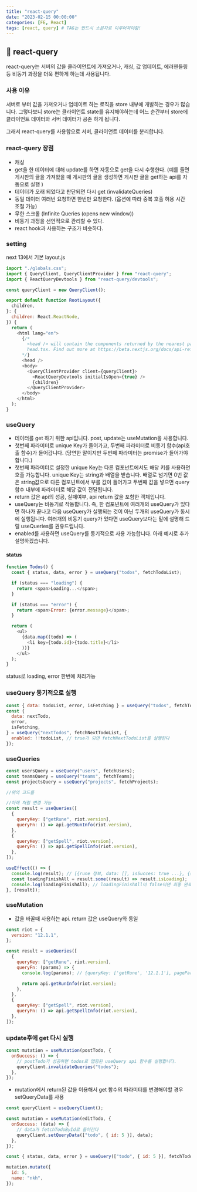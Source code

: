 ```yaml
---
title: "react-query"
date: "2023-02-15 00:00:00"
categories: [FE, React]
tags: [react, query] # TAG는 반드시 소문자로 이루어져야함!
---
```


## 📌 react-query

react-query는 서버의 값을 클라이언트에 가져오거나, 캐싱, 값 업데이트, 에러핸들링 등 비동기 과정을 더욱 편하게 하는데 사용됩니다.

### 사용 이유

서버로 부터 값을 가져오거나 업데이트 하는 로직을 store 내부에 개발하는 경우가 많습니다. 그렇다보니 store는 클라이언트 state를 유지해야하는데 어느 순간부터 store에 클라이언트 데이터와 서버 데이터가 공존 하게 됩니다.

그래서 react-query를 사용함으로 서버, 클라이언트 데이터를 분리합니다.

### react-query 장점

- 캐싱
- get을 한 데이터에 대해 update를 하면 자동으로 get을 다시 수행한다. (예를 들면 게시판의 글을 가져왔을 때 게시판의 글을 생성하면 게시판 글을 get하는 api를 자동으로 실행 )
- 데이터가 오래 되었다고 판단되면 다시 get (invalidateQueries)
- 동일 데이터 여러번 요청하면 한번만 요청한다. (옵션에 따라 중복 호출 허용 시간 조절 가능)
- 무한 스크롤 (Infinite Queries (opens new window))
- 비동기 과정을 선언적으로 관리할 수 있다.
- react hook과 사용하는 구조가 비슷하다.

### setting

next 13에서 기본 layout.js

```javascript
import "./globals.css";
import { QueryClient, QueryClientProvider } from "react-query";
import { ReactQueryDevtools } from "react-query/devtools";

const queryClient = new QueryClient();

export default function RootLayout({
  children,
}: {
  children: React.ReactNode,
}) {
  return (
    <html lang="en">
      {/*
        <head /> will contain the components returned by the nearest parent
        head.tsx. Find out more at https://beta.nextjs.org/docs/api-reference/file-conventions/head
      */}
      <head />
      <body>
        <QueryClientProvider client={queryClient}>
          <ReactQueryDevtools initialIsOpen={true} />
          {children}
        </QueryClientProvider>
      </body>
    </html>
  );
}
```

### useQuery

- 데이터를 get 하기 위한 api입니다. post, update는 useMutation을 사용합니다.
- 첫번째 파라미터로 unique Key가 들어가고, 두번째 파라미터로 비동기 함수(api호출 함수)가 들어갑니다. (당연한 말이지만 두번째 파라미터는 promise가 들어가야합니다.)
- 첫번째 파라미터로 설정한 unique Key는 다른 컴포넌트에서도 해당 키를 사용하면 호출 가능합니다. unique Key는 string과 배열을 받습니다. 배열로 넘기면 0번 값은 string값으로 다른 컴포넌트에서 부를 값이 들어가고 두번째 값을 넣으면 query 함수 내부에 파라미터로 해당 값이 전달됩니다.
- return 값은 api의 성공, 실패여부, api return 값을 포함한 객체입니다.
- useQuery는 비동기로 작동합니다. 즉, 한 컴포넌트에 여러개의 useQuery가 있다면 하나가 끝나고 다음 useQuery가 실행되는 것이 아닌 두개의 useQuery가 동시에 실행됩니다. 여러개의 비동기 query가 있다면 useQuery보다는 밑에 설명해 드릴 useQueries를 권유드립니다.
- enabled를 사용하면 useQuery를 동기적으로 사용 가능합니다. 아래 예시로 추가 설명하겠습니다.

#### status

```javascript
function Todos() {
  const { status, data, error } = useQuery("todos", fetchTodoList);

  if (status === "loading") {
    return <span>Loading...</span>;
  }

  if (status === "error") {
    return <span>Error: {error.message}</span>;
  }

  return (
    <ul>
      {data.map((todo) => (
        <li key={todo.id}>{todo.title}</li>
      ))}
    </ul>
  );
}
```

status로 loading, error 한번에 처리가능

### useQuery 동기적으로 실행

```javascript
const { data: todoList, error, isFetching } = useQuery("todos", fetchTodoList);
const {
  data: nextTodo,
  error,
  isFetching,
} = useQuery("nextTodos", fetchNextTodoList, {
  enabled: !!todoList, // true가 되면 fetchNextTodoList를 실행한다
});
```

### useQueries

```javascript
const usersQuery = useQuery("users", fetchUsers);
const teamsQuery = useQuery("teams", fetchTeams);
const projectsQuery = useQuery("projects", fetchProjects);

//위의 코드를

//아래 처럼 변경 가능
const result = useQueries([
  {
    queryKey: ["getRune", riot.version],
    queryFn: () => api.getRunInfo(riot.version),
  },
  {
    queryKey: ["getSpell", riot.version],
    queryFn: () => api.getSpellInfo(riot.version),
  },
]);

useEffect(() => {
  console.log(result); // [{rune 정보, data: [], isSucces: true ...}, {spell 정보, data: [], isSucces: true ...}]
  const loadingFinishAll = result.some((result) => result.isLoading);
  console.log(loadingFinishAll); // loadingFinishAll이 false이면 최종 완료
}, [result]);
```

### useMutation

- 값을 바꿀때 사용하는 api. return 값은 useQuery와 동일

```javascript
const riot = {
  version: "12.1.1",
};

const result = useQueries([
  {
    queryKey: ["getRune", riot.version],
    queryFn: (params) => {
      console.log(params); // {queryKey: ['getRune', '12.1.1'], pageParam: undefined, meta: undefined}

      return api.getRunInfo(riot.version);
    },
  },
  {
    queryKey: ["getSpell", riot.version],
    queryFn: () => api.getSpellInfo(riot.version),
  },
]);
```

### update후에 get 다시 실행

```javascript
const mutation = useMutation(postTodo, {
  onSuccess: () => {
    // postTodo가 성공하면 todos로 맵핑된 useQuery api 함수를 실행합니다.
    queryClient.invalidateQueries("todos");
  },
});
```

- mutation에서 return된 값을 이용해서 get 함수의 파라미터를 변경해야할 경우 setQueryData를 사용

```javascript
const queryClient = useQueryClient();

const mutation = useMutation(editTodo, {
  onSuccess: (data) => {
    // data가 fetchTodoById로 들어간다
    queryClient.setQueryData(["todo", { id: 5 }], data);
  },
});

const { status, data, error } = useQuery(["todo", { id: 5 }], fetchTodoById);

mutation.mutate({
  id: 5,
  name: "nkh",
});
```
